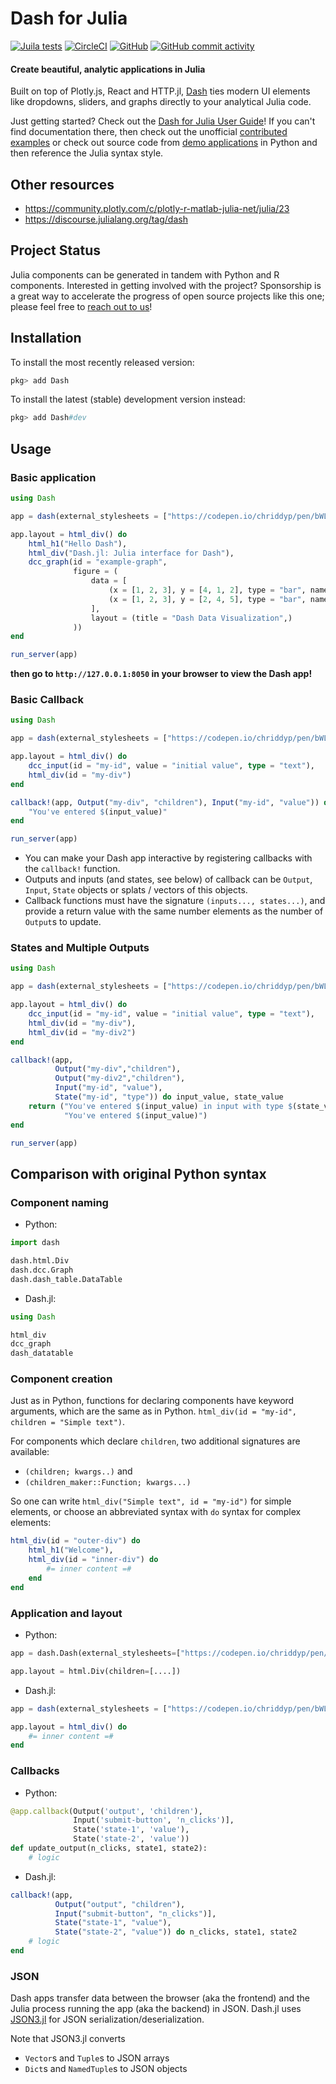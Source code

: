 # Dash for Julia

[![Juila tests](https://github.com/plotly/Dash.jl/actions/workflows/jl_test.yml/badge.svg?query=branch%3Adev)](https://github.com/plotly/Dash.jl/actions/workflows/jl_test.yml?query=branch%3Adev)
[![CircleCI](https://img.shields.io/circleci/build/github/plotly/Dash.jl/dev.svg)](https://circleci.com/gh/plotly/Dash.jl/tree/dev)
[![GitHub](https://img.shields.io/github/license/plotly/Dash.jl.svg?color=dark-green)](https://github.com/plotly/Dash.jl/blob/master/LICENSE)
[![GitHub commit activity](https://img.shields.io/github/commit-activity/y/plotly/Dash.jl.svg?color=dark-green)](https://github.com/plotly/Dash.jl/graphs/contributors)

#### Create beautiful, analytic applications in Julia

Built on top of Plotly.js, React and HTTP.jl, [Dash](https://plotly.com/dash/) ties modern UI elements like dropdowns, sliders, and graphs directly to your analytical Julia code.

Just getting started? Check out the [Dash for Julia User Guide](https://dash.plotly.com/julia)! If you can't find documentation there, then check out the unofficial [contributed examples](https://github.com/plotly/Dash.jl/issues/50) or check out source code from [demo applications](https://dash.gallery) in Python and then reference the Julia syntax style.

## Other resources

- <https://community.plotly.com/c/plotly-r-matlab-julia-net/julia/23>
- <https://discourse.julialang.org/tag/dash>

## Project Status

Julia components can be generated in tandem with Python and R components. Interested in getting involved with the project? Sponsorship is a great way to accelerate the progress of open source projects like this one; please feel free to [reach out to us](https://plotly.com/consulting-and-oem/)!

## Installation

To install the most recently released version:

```julia
pkg> add Dash
```

To install the latest (stable) development version instead:

```julia
pkg> add Dash#dev
```

## Usage

### Basic application

```julia
using Dash

app = dash(external_stylesheets = ["https://codepen.io/chriddyp/pen/bWLwgP.css"])

app.layout = html_div() do
    html_h1("Hello Dash"),
    html_div("Dash.jl: Julia interface for Dash"),
    dcc_graph(id = "example-graph",
              figure = (
                  data = [
                      (x = [1, 2, 3], y = [4, 1, 2], type = "bar", name = "SF"),
                      (x = [1, 2, 3], y = [2, 4, 5], type = "bar", name = "Montréal"),
                  ],
                  layout = (title = "Dash Data Visualization",)
              ))
end

run_server(app)
```

__then go to `http://127.0.0.1:8050` in your browser to view the Dash app!__

### Basic Callback

```julia
using Dash

app = dash(external_stylesheets = ["https://codepen.io/chriddyp/pen/bWLwgP.css"])

app.layout = html_div() do
    dcc_input(id = "my-id", value = "initial value", type = "text"),
    html_div(id = "my-div")
end

callback!(app, Output("my-div", "children"), Input("my-id", "value")) do input_value
    "You've entered $(input_value)"
end

run_server(app)
```

* You can make your Dash app interactive by registering callbacks with the `callback!` function.
* Outputs and inputs (and states, see below) of callback can be `Output`, `Input`, `State` objects or splats / vectors of this objects.
* Callback functions must have the signature ``(inputs..., states...)``, and provide a return value with the same number elements as the number of `Output`s to update.

### States and Multiple Outputs

```julia
using Dash

app = dash(external_stylesheets = ["https://codepen.io/chriddyp/pen/bWLwgP.css"])

app.layout = html_div() do
    dcc_input(id = "my-id", value = "initial value", type = "text"),
    html_div(id = "my-div"),
    html_div(id = "my-div2")
end

callback!(app,
          Output("my-div","children"),
          Output("my-div2","children"),
          Input("my-id", "value"),
          State("my-id", "type")) do input_value, state_value
    return ("You've entered $(input_value) in input with type $(state_value)",
            "You've entered $(input_value)")
end

run_server(app)
```

## Comparison with original Python syntax

### Component naming

* Python:

```python
import dash

dash.html.Div
dash.dcc.Graph
dash.dash_table.DataTable
```

* Dash.jl:

```julia
using Dash

html_div
dcc_graph
dash_datatable
```

### Component creation

Just as in Python, functions for declaring components have keyword arguments, which are the same as in Python. ``html_div(id = "my-id", children = "Simple text")``.

For components which declare `children`, two additional signatures are available:

* ``(children; kwargs..)`` and
* ``(children_maker::Function; kwargs...)``

So one can write ``html_div("Simple text", id = "my-id")`` for simple elements, or choose an abbreviated syntax with `do` syntax for complex elements:

```julia
html_div(id = "outer-div") do
    html_h1("Welcome"),
    html_div(id = "inner-div") do
        #= inner content =#
    end
end
```

### Application and layout

* Python:

```python
app = dash.Dash(external_stylesheets=["https://codepen.io/chriddyp/pen/bWLwgP.css"])

app.layout = html.Div(children=[....])
```

* Dash.jl:

```julia
app = dash(external_stylesheets = ["https://codepen.io/chriddyp/pen/bWLwgP.css"])

app.layout = html_div() do
    #= inner content =#
end
```

### Callbacks

* Python:

```python
@app.callback(Output('output', 'children'),
              Input('submit-button', 'n_clicks')],
              State('state-1', 'value'),
              State('state-2', 'value'))
def update_output(n_clicks, state1, state2):
    # logic
```

* Dash.jl:

```julia
callback!(app,
          Output("output", "children"),
          Input("submit-button", "n_clicks")],
          State("state-1", "value"),
          State("state-2", "value")) do n_clicks, state1, state2
    # logic
end
```

### JSON

Dash apps transfer data between the browser (aka the frontend) and the Julia process running the app (aka the backend) in JSON.
Dash.jl uses [JSON3.jl](https://github.com/quinnj/JSON3.jl) for JSON serialization/deserialization.

Note that JSON3.jl converts

* `Vector`s and `Tuple`s to JSON arrays
* `Dict`s and `NamedTuple`s to JSON objects
